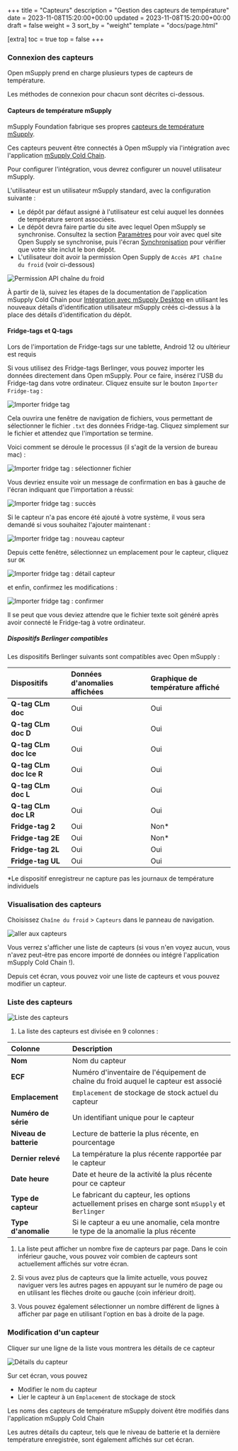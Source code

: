 +++
title = "Capteurs"
description = "Gestion des capteurs de température"
date = 2023-11-08T15:20:00+00:00
updated = 2023-11-08T15:20:00+00:00
draft = false
weight = 3
sort_by = "weight"
template = "docs/page.html"

[extra]
toc = true
top = false
+++

### Connexion des capteurs

Open mSupply prend en charge plusieurs types de capteurs de température.

Les méthodes de connexion pour chacun sont décrites ci-dessous.

#### Capteurs de température mSupply

mSupply Foundation fabrique ses propres [capteurs de température mSupply](https://msupply.foundation/open-msupply/cold-chain/#mSupplySensor).

Ces capteurs peuvent être connectés à Open mSupply via l'intégration avec l'application [mSupply Cold Chain](/coldchain/introduction/).

Pour configurer l'intégration, vous devrez configurer un nouvel utilisateur mSupply.

L'utilisateur est un utilisateur mSupply standard, avec la configuration suivante :

- Le dépôt par défaut assigné à l'utilisateur est celui auquel les données de température seront associées.
- Le dépôt devra faire partie du site avec lequel Open mSupply se synchronise. Consultez la section [Paramètres](/docs/settings/synchronisation/#viewing-the-synchronisation-settings) pour voir avec quel site Open Supply se synchronise, puis l'écran [Synchronisation](https://docs.msupply.org.nz/synchronisation:sync_sites#viewing_sync_sites) pour vérifier que votre site inclut le bon dépôt.
- L'utilisateur doit avoir la permission Open Supply de `Accès API chaîne du froid` (voir ci-dessous)

![Permission API chaîne du froid](images/coldchain_permission.png)

À partir de là, suivez les étapes de la documentation de l'application mSupply Cold Chain pour [Intégration avec mSupply Desktop](/coldchain/desktop-integration/#msupply-desktop-setup-steps) en utilisant les nouveaux détails d'identification utilisateur mSupply créés ci-dessus à la place des détails d'identification du dépôt.

#### Fridge-tags et Q-tags

<div class="warning">Lors de l'importation de Fridge-tags sur une tablette, Android 12 ou ultérieur est requis</div>

Si vous utilisez des Fridge-tags Berlinger, vous pouvez importer les données directement dans Open mSupply. Pour ce faire, insérez l'USB du Fridge-tag dans votre ordinateur.
Cliquez ensuite sur le bouton `Importer Fridge-tag` :

![Importer fridge tag](images/import_fridge_tag.png)

Cela ouvrira une fenêtre de navigation de fichiers, vous permettant de sélectionner le fichier `.txt` des données Fridge-tag. Cliquez simplement sur le fichier et attendez que l'importation se termine.

Voici comment se déroule le processus (il s'agit de la version de bureau mac) :

![Importer fridge tag : sélectionner fichier](images/import_fridge_tag_1_select.png)

Vous devriez ensuite voir un message de confirmation en bas à gauche de l'écran indiquant que l'importation a réussi:

![Importer fridge tag : succès](images/import_fridge_tag_2_success.png)

Si le capteur n'a pas encore été ajouté à votre système, il vous sera demandé si vous souhaitez l'ajouter maintenant :

![Importer fridge tag : nouveau capteur](images/import_fridge_tag_3_new_sensor.png)

Depuis cette fenêtre, sélectionnez un emplacement pour le capteur, cliquez sur `OK`

![Importer fridge tag : détail capteur](images/import_fridge_tag_4_sensor_detail.png)

et enfin, confirmez les modifications :

![Importer fridge tag : confirmer](images/import_fridge_tag_5_confirm.png)

<div class="note">Il se peut que vous deviez attendre que le fichier texte soit généré après avoir connecté le Fridge-tag à votre ordinateur.</div>

##### Dispositifs Berlinger compatibles

Les dispositifs Berlinger suivants sont compatibles avec Open mSupply :

| Dispositifs             | Données d'anomalies affichées | Graphique de température affiché |
| :---------------------- | :---------------------------- | :------------------------------- |
| **Q-tag CLm doc**       | Oui                           | Oui                              |
| **Q-tag CLm doc D**     | Oui                           | Oui                              |
| **Q-tag CLm doc Ice**   | Oui                           | Oui                              |
| **Q-tag CLm doc Ice R** | Oui                           | Oui                              |
| **Q-tag CLm doc L**     | Oui                           | Oui                              |
| **Q-tag CLm doc LR**    | Oui                           | Oui                              |
| **Fridge-tag 2**        | Oui                           | Non\*                            |
| **Fridge-tag 2E**       | Oui                           | Non\*                            |
| **Fridge-tag 2L**       | Oui                           | Oui                              |
| **Fridge-tag UL**       | Oui                           | Oui                              |

\*Le dispositif enregistreur ne capture pas les journaux de température individuels

### Visualisation des capteurs

Choisissez `Chaîne du froid` > `Capteurs` dans le panneau de navigation.

![aller aux capteurs](images/goto_sensors.png)

Vous verrez s'afficher une liste de capteurs (si vous n'en voyez aucun, vous n'avez peut-être pas encore importé de données ou intégré l'application mSupply Cold Chain !).

Depuis cet écran, vous pouvez voir une liste de capteurs et vous pouvez modifier un capteur.

### Liste des capteurs

![Liste des capteurs](images/sensor_list.png)

1. La liste des capteurs est divisée en 9 colonnes :

| Colonne                | Description                                                                                      |
| :--------------------- | :----------------------------------------------------------------------------------------------- |
| **Nom**                | Nom du capteur                                                                                   |
| **ECF**                | Numéro d'inventaire de l'équipement de chaîne du froid auquel le capteur est associé             |
| **Emplacement**        | `Emplacement` de stockage de stock actuel du capteur                                             |
| **Numéro de série**    | Un identifiant unique pour le capteur                                                            |
| **Niveau de batterie** | Lecture de batterie la plus récente, en pourcentage                                              |
| **Dernier relevé**     | La température la plus récente rapportée par le capteur                                          |
| **Date heure**         | Date et heure de la activité la plus récente pour ce capteur                                     |
| **Type de capteur**    | Le fabricant du capteur, les options actuellement prises en charge sont `mSupply` et `Berlinger` |
| **Type d'anomalie**    | Si le capteur a eu une anomalie, cela montre le type de la anomalie la plus récente              |

1. La liste peut afficher un nombre fixe de capteurs par page. Dans le coin inférieur gauche, vous pouvez voir combien de capteurs sont actuellement affichés sur votre écran.

2. Si vous avez plus de capteurs que la limite actuelle, vous pouvez naviguer vers les autres pages en appuyant sur le numéro de page ou en utilisant les flèches droite ou gauche (coin inférieur droit).

3. Vous pouvez également sélectionner un nombre différent de lignes à afficher par page en utilisant l'option en bas à droite de la page.

### Modification d'un capteur

Cliquer sur une ligne de la liste vous montrera les détails de ce capteur

![Détails du capteur](images/sensor_details.png)

Sur cet écran, vous pouvez

- Modifier le nom du capteur
- Lier le capteur à un `Emplacement` de stockage de stock

<div class="note">Les noms des capteurs de température mSupply doivent être modifiés dans l'application mSupply Cold Chain</div>

Les autres détails du capteur, tels que le niveau de batterie et la dernière température enregistrée, sont également affichés sur cet écran.
